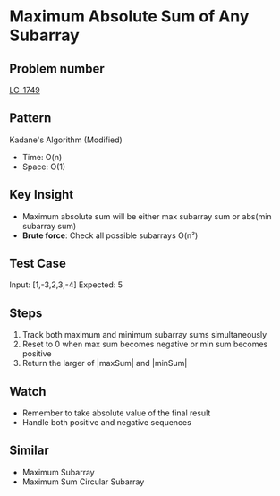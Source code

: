 # Maximum Absolute Sum of Any Subarray

## Problem number

[LC-1749](https://leetcode.com/problems/maximum-absolute-sum-of-any-subarray)

## Pattern

Kadane's Algorithm (Modified)

- Time: O(n)
- Space: O(1)

## Key Insight

- Maximum absolute sum will be either max subarray sum or abs(min subarray sum)
- **Brute force**: Check all possible subarrays O(n²)

## Test Case

Input: [1,-3,2,3,-4]
Expected: 5

## Steps

1. Track both maximum and minimum subarray sums simultaneously
2. Reset to 0 when max sum becomes negative or min sum becomes positive
3. Return the larger of |maxSum| and |minSum|

## Watch

- Remember to take absolute value of the final result
- Handle both positive and negative sequences

## Similar

- Maximum Subarray
- Maximum Sum Circular Subarray
